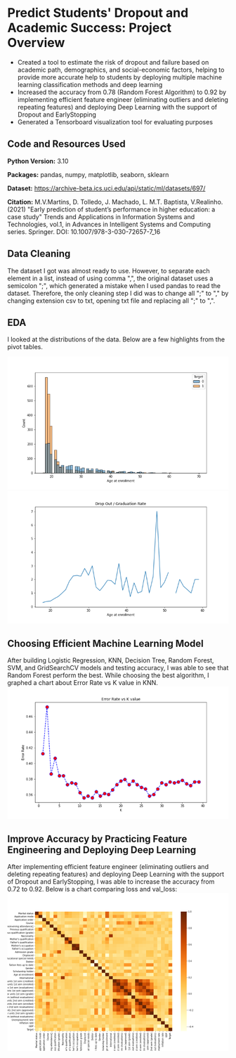 # Predict Students' Dropout and Academic Success: Project Overview 
* Created a tool to estimate the risk of dropout and failure based on academic path, demographics, and social-economic factors, helping to provide more accurate help to students by deploying multiple machine learning classification methods and deep learning
* Increased the accuracy from 0.78 (Random Forest Algorithm) to 0.92 by implementing efficient feature engineer (eliminating outliers and deleting repeating features) and deploying Deep Learning with the support of Dropout and EarlyStopping
* Generated a Tensorboard visualization tool for evaluating purposes

## Code and Resources Used 
**Python Version:** 3.10  

**Packages:** pandas, numpy, matplotlib, seaborn, sklearn

**Dataset:** https://archive-beta.ics.uci.edu/api/static/ml/datasets/697/ 

**Citation:** M.V.Martins, D. Tolledo, J. Machado, L. M.T. Baptista, V.Realinho. (2021) "Early prediction of student’s performance in higher education: a case study" Trends and Applications in Information Systems and Technologies, vol.1, in Advances in Intelligent Systems and Computing series. Springer. DOI: 10.1007/978-3-030-72657-7_16

## Data Cleaning
The dataset I got was almost ready to use. However, to separate each element in a list, instead of using comma ",", the original dataset uses a semicolon ";", which generated a mistake when I used pandas to read the dataset. Therefore, the only cleaning step I did was to change all ";" to "," by changing extension csv to txt, opening txt file and replacing all ";" to ",".  

## EDA
I looked at the distributions of the data. Below are a few highlights from the pivot tables. 

![alt text](https://github.com/ahnngo/Predict-students-dropout-and-academic-success/blob/master/Charts/Age%20at%20enrollment.png)
![alt text](https://github.com/ahnngo/Predict-students-dropout-and-academic-success/blob/master/Charts/dropout_rate.png)


## Choosing Efficient Machine Learning Model

After building Logistic Regression, KNN, Decision Tree, Random Forest, SVM, and GridSearchCV models and testing accuracy, I was able to see that Random Forest perform the best. While choosing the best algorithm, I graphed a chart about Error Rate vs K value in KNN. 
![alt text](https://github.com/ahnngo/Predict-students-dropout-and-academic-success/blob/master/Charts/Error%20Rate%20vs%20K%20value.png)

## Improve Accuracy by Practicing Feature Engineering and Deploying Deep Learning

After implementing efficient feature engineer (eliminating outliers and deleting repeating features) and deploying Deep Learning with the support of Dropout and EarlyStopping, I was able to increase the accuracy from 0.72 to 0.92. Below is a chart comparing loss and val_loss:
![alt text](https://github.com/ahnngo/Predict-students-dropout-and-academic-success/blob/master/Charts/Correlation_Deep_Learning.png)
